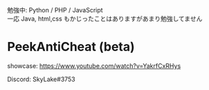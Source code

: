 

勉強中: Python / PHP / JavaScript  
一応 Java, html,css もかじったことはありますがあまり勉強してません

# PeekAntiCheat (beta)
showcase: https://www.youtube.com/watch?v=YakrfCxRHys

Discord: SkyLake#3753
